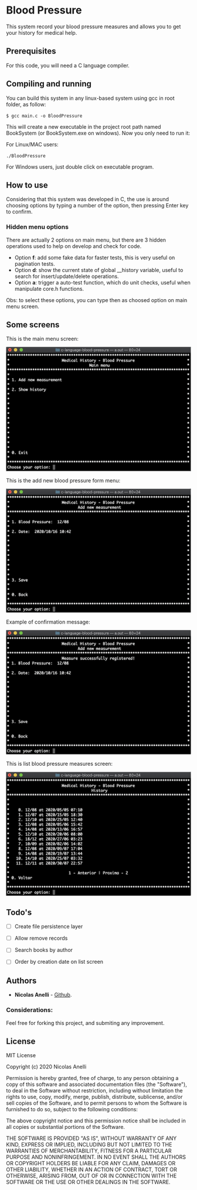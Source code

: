# Blood Pressure

This system record your blood pressure measures and allows you to get your history for medical help.

## Prerequisites

For this code, you will need a C language compiler.

## Compiling and running

You can build this system in any linux-based system using gcc in root folder, as follow:
```
$ gcc main.c -o BloodPressure
```

This will create a new executable in the project root path named BookSystem (or BookSystem.exe on windows). Now you only need to run it:

For Linux/MAC users:

```
./BloodPressure 
```

For Windows users, just double click on executable program.

## How to use

Considering that this system was developed in C, the use is around choosing options by typing a number of the option, then pressing Enter key to confirm.

### Hidden menu options

There are actually 2 options on main menu, but there are 3 hidden operations used to help on develop and check for code.

- Option **f**: add some fake data for faster tests, this is very useful on pagination tests.
- Option **d**: show the current state of global __history variable, useful to search for insert/update/delete operations.
- Option **a**: trigger a auto-test function, which do unit checks, useful when manipulate core.h functions.

Obs: to select these options, you can type then as choosed option on main menu screen.

## Some screens

This is the main menu screen:

![Main Menu](./images/main_menu.png)


This is the add new blood pressure form menu:

![Register new blood pressure](./images/add_menu.png)


Example of confirmation message:

![Register new blood pressure with confirmation message](./images/add_menu_confirmation.png)


This is list blood pressure measures screen:

![Measure screens](./images/list_menu.png)


## Todo's

- [ ] Create file persistence layer
- [ ] Allow remove records
- [ ] Search books by author
- [ ] Order by creation date on list screen


## Authors

- **Nicolas Anelli** - [Github](https://github.com/NicolasAnelli).

### Considerations:

Feel free for forking this project, and submiting any improvement.

## License

MIT License

Copyright (c) 2020 Nicolas Anelli

Permission is hereby granted, free of charge, to any person obtaining a copy
of this software and associated documentation files (the "Software"), to deal
in the Software without restriction, including without limitation the rights
to use, copy, modify, merge, publish, distribute, sublicense, and/or sell
copies of the Software, and to permit persons to whom the Software is
furnished to do so, subject to the following conditions:

The above copyright notice and this permission notice shall be included in all
copies or substantial portions of the Software.

THE SOFTWARE IS PROVIDED "AS IS", WITHOUT WARRANTY OF ANY KIND, EXPRESS OR
IMPLIED, INCLUDING BUT NOT LIMITED TO THE WARRANTIES OF MERCHANTABILITY,
FITNESS FOR A PARTICULAR PURPOSE AND NONINFRINGEMENT. IN NO EVENT SHALL THE
AUTHORS OR COPYRIGHT HOLDERS BE LIABLE FOR ANY CLAIM, DAMAGES OR OTHER
LIABILITY, WHETHER IN AN ACTION OF CONTRACT, TORT OR OTHERWISE, ARISING FROM,
OUT OF OR IN CONNECTION WITH THE SOFTWARE OR THE USE OR OTHER DEALINGS IN THE
SOFTWARE.
